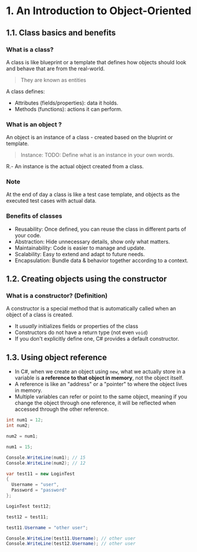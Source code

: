 # 1. An Introduction to Object-Oriented

## 1.1. Class basics and benefits

### What is a class?

A class is like blueprint or a template that defines how objects should look and behave that are from the real-world. 

> They are known as entities

A class defines:

- Attributes (fields/properties): data it holds.
- Methods (functions): actions it can perform.

### What is an object ?

An object is an instance of a class - created based on the bluprint or template.

> Instance: TODO: Define what is an instance in your own words.

R.- An instance is the actual object created from a class.

### Note

At the end of day a class is like a test case template, and objects as the executed test cases with actual data.

### Benefits of classes

- Reusability: Once defined, you can reuse the class in different parts of your code.
- Abstraction: Hide unnecessary details, show only what matters.
- Maintainability: Code is easier to manage and update.
- Scalability: Easy to extend and adapt to future needs.
- Encapsulation: Bundle data & behavior together according to a context.

## 1.2. Creating objects using the constructor

### What is a constructor? (Definition)

A constructor is a special method that is automatically called when an object of a class is created.

- It *usually* initializes fields or properties of the class
- Constructors do not have a return type (not even `void`)
- If you don't explicitly define one, C# provides a default constructor.

## 1.3. Using object reference

- In C#, when we create an object using `new`, what we actually store in a variable is **a reference to that object in memory**, not the object itself.
- A reference is like an "address" or a "pointer" to where the object lives in memory.
- Multiple variables can refer or point to the same object, meaning if you change the object through one reference, it will be reflected when accessed through the other reference.

```csharp
int num1 = 12;
int num2;

num2 = num1;

num1 = 15;

Console.WriteLine(num1); // 15
Console.WriteLine(num2); // 12

var test11 = new LoginTest
{
  Username = "user",
  Password = "password"
};

LoginTest test12;

test12 = test11;

test11.Username = "other user";

Console.WriteLine(test11.Username); // other user
Console.WriteLine(test12.Username); // other user
```
